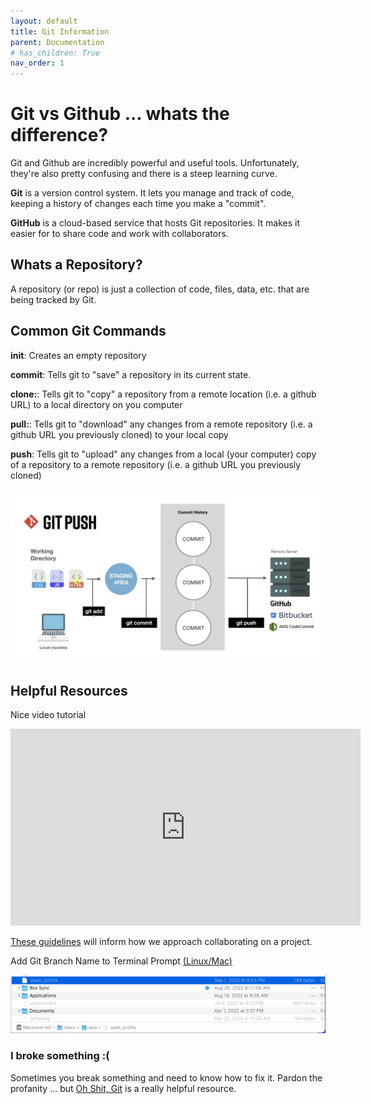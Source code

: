 ```yaml
---
layout: default
title: Git Information
parent: Documentation
# has_children: True
nav_order: 1
---
```



# Git vs Github ... whats the difference?

Git and Github are incredibly powerful and useful tools.  Unfortunately, they're also pretty confusing and there is a steep learning curve.

**Git** is a version control system.  It lets you manage and track of code, keeping a history of changes each time you make a "commit".

**GitHub** is a cloud-based service that hosts Git repositories.  It makes it easier for to share code and work with collaborators.  


## Whats a Repository?

A repository (or repo) is just a collection of code, files, data, etc. that are being tracked by Git.

## Common Git Commands

**init**: Creates an empty repository

**commit**: Tells git to "save" a repository in its current state.

**clone:**: Tells git to "copy" a repository from a remote location (i.e. a github URL) to a local directory on you computer

**pull:**: Tells git to "download" any changes from a remote repository (i.e. a github URL you previously cloned) to your local copy

**push**: Tells git to "upload" any changes from a local (your computer) copy of a repository to a remote repository (i.e. a github URL you previously cloned)

<p align = 'center'>
	<img src="images/Git_workflow.png" width = 600>
</p>

## Helpful Resources

Nice video tutorial

<iframe width="560" height="315" src="https://www.youtube.com/embed/3fUbBnN_H2c" title="YouTube video player" frameborder="0" allow="accelerometer; autoplay; clipboard-write; encrypted-media; gyroscope; picture-in-picture" allowfullscreen></iframe>

[These guidelines](https://medium.com/@jonathanmines/the-ultimate-github-collaboration-guide-df816e98fb67) will inform how we approach collaborating on a project.

Add Git Branch Name to Terminal Prompt [(Linux/Mac)](https://gist.github.com/joseluisq/1e96c54fa4e1e5647940)

<p align = 'center'>
	<img src="images/AddBranch_Bash.png" width = 600>
</p>

### I broke something :(

Sometimes you break something and need to know how to fix it.  Pardon the profanity ... but [Oh Shit, Git](https://ohshitgit.com/) is a really helpful resource.


<!-- For next time

- Branch & Merging
- Resotring
- Conflic Resolution 
 -->